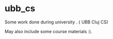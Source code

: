<h1> ubb_cs </h1>

Some work done during university . ( UBB Cluj CS)

May also include some course materials :).
